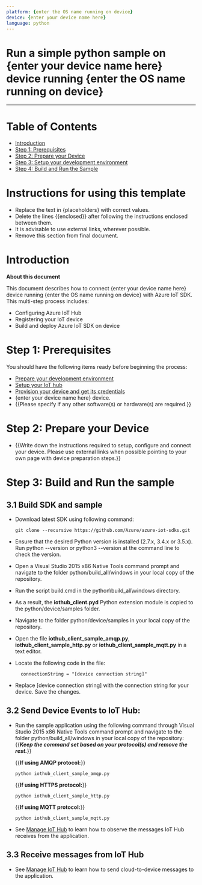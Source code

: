 ```yaml
---
platform: {enter the OS name running on device}
device: {enter your device name here}
language: python
---
```


Run a simple python sample on {enter your device name here} device running {enter the OS name running on device}
===
---

# Table of Contents

-   [Introduction](#Introduction)
-   [Step 1: Prerequisites](#Prerequisites)
-   [Step 2: Prepare your Device](#PrepareDevice)
-   [Step 3: Setup your development environment](#Environment)
-   [Step 4: Build and Run the Sample](#Build)

# Instructions for using this template

-   Replace the text in {placeholders} with correct values.
-   Delete the lines {{enclosed}} after following the instructions enclosed between them.
-   It is advisable to use external links, wherever possible.
-   Remove this section from final document.

<a name="Introduction"></a>
# Introduction

**About this document**

This document describes how to connect {enter your device name here} device running {enter the OS name running on device} with Azure IoT SDK. This multi-step process includes:
-   Configuring Azure IoT Hub
-   Registering your IoT device
-   Build and deploy Azure IoT SDK on device

<a name="Prerequisites"></a>
# Step 1: Prerequisites

You should have the following items ready before beginning the process:

-   [Prepare your development environment][setup-devbox-python]
-   [Setup your IoT hub][lnk-setup-iot-hub]
-   [Provision your device and get its credentials][lnk-manage-iot-hub]
-   {enter your device name here} device.
-   {{Please specify if any other software(s) or hardware(s) are required.}}

<a name="PrepareDevice"></a>
# Step 2: Prepare your Device
-   {{Write down the instructions required to setup, configure and connect your device. Please use external links when possible pointing to your own page with device preparation steps.}}

<a name="Build"></a>
# Step 3: Build and Run the sample

<a name="Load"></a>
## 3.1 Build SDK and sample

-   Download latest SDK using following command:

		git clone --recursive https://github.com/Azure/azure-iot-sdks.git

- Ensure that the desired Python version is installed (2.7.x, 3.4.x or 3.5.x). Run python --version or python3 --version at the command line to check the version. 

- Open a Visual Studio 2015 x86 Native Tools command prompt and navigate to the folder python/build_all/windows in your local copy of the repository.

- Run the script build.cmd in the python\build_all\windows directory.

- As a result, the **iothub_client.pyd** Python extension module is copied to the python/device/samples folder.

- Navigate to the folder python/device/samples in your local copy of the repository.

- Open the file **iothub_client_sample_amqp.py**, **iothub_client_sample_http.py** or  **iothub_client_sample_mqtt.py** in a text editor.

- Locate the following code in the file:

		connectionString = "[device connection string]"

-   Replace [device connection string] with the connection string for your device. Save the changes.

## 3.2 Send Device Events to IoT Hub:

-   Run the sample application using the following command through Visual Studio 2015 x86 Native Tools command prompt and navigate to the folder python/build_all/windows in your local copy of the repository:
{{***Keep the command set based on your protocol(s) and remove the rest.***}}

    {{**If using AMQP protocol:**}}

      	python iothub_client_sample_amqp.py

    {{**If using HTTPS protocol:**}}

       	python iothub_client_sample_http.py

    {{**If using MQTT protocol:**}}

       	python iothub_client_sample_mqtt.py

-   See [Manage IoT Hub][lnk-manage-iot-hub] to learn how to observe the messages IoT Hub receives from the application.

## 3.3 Receive messages from IoT Hub

-   See [Manage IoT Hub][lnk-manage-iot-hub] to learn how to send cloud-to-device messages to the application.

[setup-devbox-python]: https://github.com/Azure/azure-iot-device-ecosystem/blob/master/get_started/python-devbox-setup.md
[lnk-setup-iot-hub]: ../../setup_iothub.md
[lnk-manage-iot-hub]: ../../manage_iot_hub.md